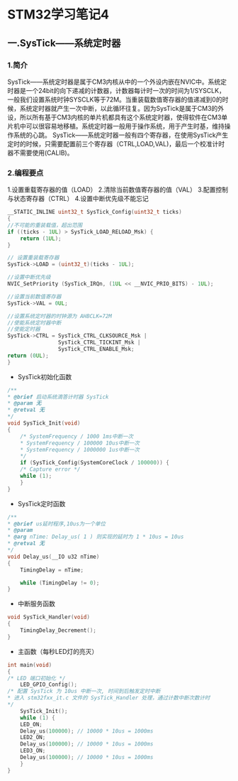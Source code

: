 # STM32学习笔记4

## 一.SysTick——系统定时器

### 1.简介

SysTick——系统定时器是属于CM3内核从中的一个外设内嵌在NVIC中。系统定时器是一个24bit的向下递减的计数器，计数器每计时一次的时间为1/SYSCLK，一般我们设置系统时钟SYSCLK等于72M。当重装载数值寄存器的值递减到0的时候，系统定时器就产生一次中断，以此循环往复。因为SysTick是属于CM3的外设，所以所有基于CM3内核的单片机都具有这个系统定时器，使得软件在CM3单片机中可以很容易地移植。系统定时器一般用于操作系统，用于产生时基，维持操作系统的心跳。
SysTick——系统定时器一般有四个寄存器，在使用SysTick产生定时的时候，只需要配置前三个寄存器（CTRL,LOAD,VAL)，最后一个校准计时器不需要使用(CALIB)。

### 2.编程要点

1.设置重载寄存器的值（LOAD）
2.清除当前数值寄存器的值（VAL）
3.配置控制与状态寄存器（CTRL）
4.设置中断优先级不能忘记

```C
__STATIC_INLINE uint32_t SysTick_Config(uint32_t ticks)
{
//不可能的重装载值，超出范围
if ((ticks - 1UL) > SysTick_LOAD_RELOAD_Msk) {
    return (1UL);
}

// 设置重装载寄存器
SysTick->LOAD = (uint32_t)(ticks - 1UL);

//设置中断优先级
NVIC_SetPriority (SysTick_IRQn, (1UL << __NVIC_PRIO_BITS) - 1UL);

//设置当前数值寄存器
SysTick->VAL = 0UL;

//设置系统定时器的时钟源为 AHBCLK=72M
//使能系统定时器中断
//使能定时器
SysTick->CTRL = SysTick_CTRL_CLKSOURCE_Msk |
                SysTick_CTRL_TICKINT_Msk |
                SysTick_CTRL_ENABLE_Msk;
return (0UL);
}
```

+ SysTick初始化函数

```C
/**
* @brief 启动系统滴答计时器 SysTick
* @param 无
* @retval 无
*/
void SysTick_Init(void)
{
    /* SystemFrequency / 1000 1ms中断一次
    * SystemFrequency / 100000 10us中断一次
    * SystemFrequency / 1000000 1us中断一次
    */
    if (SysTick_Config(SystemCoreClock / 100000)) {
    /* Capture error */
    while (1);
    }
}
```

+ SysTick定时函数

```C
/**
* @brief us延时程序,10us为一个单位
* @param
* @arg nTime: Delay_us( 1 ) 则实现的延时为 1 * 10us = 10us
* @retval 无
*/
void Delay_us(__IO u32 nTime)
{
    TimingDelay = nTime;

    while (TimingDelay != 0);
}
```

+ 中断服务函数

```C
void SysTick_Handler(void)
{
    TimingDelay_Decrement();
}
```

+ 主函数（每秒LED灯的亮灭）

```C
int main(void)
{
/* LED 端口初始化 */
    LED_GPIO_Config();
/* 配置 SysTick 为 10us 中断一次, 时间到后触发定时中断
* 进入 stm32fxx_it.c 文件的 SysTick_Handler 处理，通过计数中断次数计时
*/
    SysTick_Init();
    while (1) {
    LED_ON;
    Delay_us(100000); // 10000 * 10us = 1000ms
    LED2_ON;
    Delay_us(100000); // 10000 * 10us = 1000ms
    LED3_ON;
    Delay_us(100000); // 10000 * 10us = 1000ms
    }   
}
```